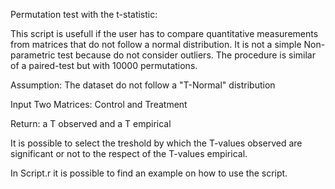Permutation test with the t-statistic:

This script is usefull if the user has to compare quantitative measurements from matrices that do not follow a normal distribution. It is not a simple Non-parametric test because do not consider outliers. The procedure is similar of a paired-test but with 10000 permutations. 

Assumption: The dataset do not follow a "T-Normal" distribution

Input Two Matrices: Control and Treatment

Return: a T observed and a T empirical

It is possible to select the treshold by which the T-values observed are significant or not to the respect of the T-values empirical. 

In Script.r it is possible to find an example on how to use the script.  
